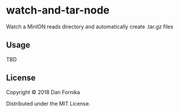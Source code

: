 # watch-and-tar-node

Watch a MinION reads directory and automatically create .tar.gz files

## Usage
TBD

## License

Copyright © 2018 Dan Fornika

Distributed under the MIT License.
